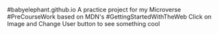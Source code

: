 #babyelephant.github.io
A practice project for my Microverse #PreCourseWork based on MDN's #GettingStartedWithTheWeb
Click on Image and Change User button to see something cool
